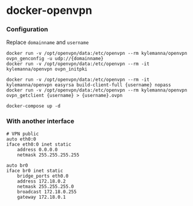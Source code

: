 # docker-openvpn

### Configuration

Replace `domainname` and `username`

    docker run -v /opt/openvpn/data:/etc/openvpn --rm kylemanna/openvpn ovpn_genconfig -u udp://{domainname}
    docker run -v /opt/openvpn/data:/etc/openvpn --rm -it kylemanna/openvpn ovpn_initpki

    docker run -v /opt/openvpn/data:/etc/openvpn --rm -it kylemanna/openvpn easyrsa build-client-full {username} nopass
    docker run -v /opt/openvpn/data:/etc/openvpn --rm kylemanna/openvpn ovpn_getclient {username} > {username}.ovpn
    
    docker-compose up -d

### With another interface

    # VPN public
    auto eth0:0
    iface eth0:0 inet static
        address 0.0.0.0
        netmask 255.255.255.255

    auto br0
    iface br0 inet static
        bridge_ports eth0.0
        address 172.18.0.2
        netmask 255.255.255.0
        broadcast 172.18.0.255
        gateway 172.18.0.1
